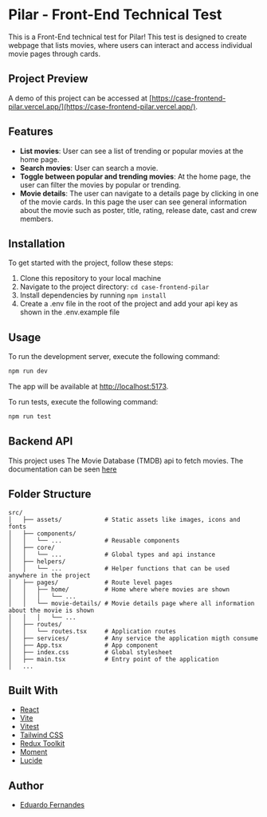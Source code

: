 # Pilar - Front-End Technical Test

This is a Front-End technical test for Pilar! This test is designed to create webpage that lists movies, where users can interact and access individual movie pages through cards.

## Project Preview

A demo of this project can be accessed at [https://case-frontend-pilar.vercel.app/](https://case-frontend-pilar.vercel.app/).

## Features

- **List movies**: User can see a list of trending or popular movies at the home page.
- **Search movies**: User can search a movie.
- **Toggle between popular and trending movies**: At the home page, the user can filter the movies by popular or trending.
- **Movie details**: The user can navigate to a details page by clicking in one of the movie cards. In this page the user can see general information about the movie such as poster, title, rating, release date, cast and crew members.

## Installation

To get started with the project, follow these steps:

1. Clone this repository to your local machine
2. Navigate to the project directory: `cd case-frontend-pilar`
3. Install dependencies by running `npm install`
4. Create a .env file in the root of the project and add your api key as shown in the .env.example file

## Usage

To run the development server, execute the following command:

```bash
npm run dev
```

The app will be available at [http://localhost:5173](http://localhost:5173).

To run tests, execute the following command:

```bash
npm run test
```

## Backend API

This project uses The Movie Database (TMDB) api to fetch movies. The documentation can be seen [here](https://developer.themoviedb.org/docs/getting-started)

## Folder Structure

```
src/
│   ├── assets/            # Static assets like images, icons and fonts
│   ├── components/
│   │   └── ...            # Reusable components
│   ├── core/
│   │   └── ...            # Global types and api instance
│   ├── helpers/
│   │   └── ...            # Helper functions that can be used anywhere in the project
│   ├── pages/             # Route level pages
│   │   ├── home/          # Home where where movies are shown
│   │   │   └── ...
│   │   └── movie-details/ # Movie details page where all information about the movie is shown
│   │   │   └── ...
│   ├── routes/
│   │   └── routes.tsx     # Application routes
│   ├── services/          # Any service the application migth consume
│   ├── App.tsx            # App component
│   ├── index.css          # Global stylesheet
│   ├── main.tsx           # Entry point of the application
│   ...
```

## Built With

- [React](https://react.dev/)
- [Vite](https://vitejs.dev/)
- [Vitest](https://vitest.dev/)
- [Tailwind CSS](https://tailwindcss.com/)
- [Redux Toolkit](https://redux-toolkit.js.org/)
- [Moment](https://www.npmjs.com/package/moment)
- [Lucide](https://lucide.dev/)

## Author

- [Eduardo Fernandes](https://github.com/EduCFernandes)
